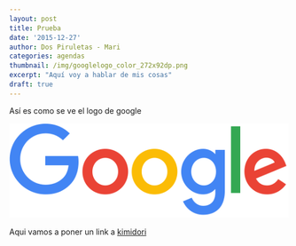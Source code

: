```yaml
---
layout: post
title: Prueba
date: '2015-12-27'
author: Dos Piruletas - Mari
categories: agendas
thumbnail: /img/googlelogo_color_272x92dp.png
excerpt: "Aquí voy a hablar de mis cosas"
draft: true
---
```

<!-- more -->

Así es como se ve el logo de google

![imagen](/img/googlelogo_color_272x92dp.png)

Aqui vamos a poner un link a [kimidori](http://www.kimidori.es)

